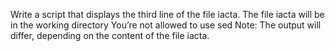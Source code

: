 Write a script that displays the third line of the file iacta.
The file iacta will be in the working directory
You’re not allowed to use sed
Note: The output will differ, depending on the content of the file iacta.
